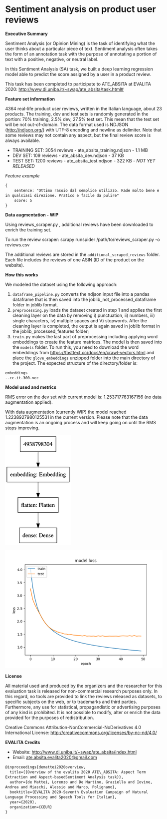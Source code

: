 # Sentiment analysis on product user reviews

**Executive Summary**

Sentiment Analysis (or Opinion Mining) is the task of identifying what the user thinks about a particular piece of text. Sentiment analysis often takes the form of an annotation task with the purpose of annotating a portion of text with a positive, negative, or neutral label.

In this Sentiment Analysis (SA) task, we built a deep learning regression model able to predict the score assigned by a user in a product review.

This task has been completed to participate to ATE_ABSITA at EVALITA 2020: http://www.di.uniba.it/~swap/ate_absita/task.html#

**Feature set information**

4364 real-life product user reviews, written in the Italian language, about 23 products. The training, dev and test sets is randomly generated in the
portion: 70% training, 2.5% dev, 27.5% test set.
This mean that the test set will be not out-of-domain. The data format used is NDJSON (http://ndjson.org/) with UTF-8 encoding and newline as delimiter.
Note that some reviews may not contain any aspect, but the final review score is always available.

- TRAINING SET: 3054 reviews - ate_absita_training.ndjson - 1.1 MB
- DEV SET: 109 reviews - ate_absita_dev.ndjson - 37 KB
- TEST SET: 1200 reviews - ate_absita_test.ndjson - 322 KB - *NOT YET RELEASED*

*Feature example*
```
{
    sentence: "Ottimo rasoio dal semplice utilizzo. Rade molto bene e in qualsiasi direzione. Pratico e facile da pulire"
    score: 5
}
```
**Data augmentation - WIP**

Using reviews_scraper.py , additional reviews have been downloaded to enrich the training set. 

To run the review scraper: scrapy runspider /path/to/reviews_scraper.py -o reviews.csv

The additional reviews are stored in the ```additional_scraped_reviews``` folder. Each file includes the reviews of one ASIN (ID of the product on the website).

**How this works**

We modeled the dataset using the following approach:

1) ```dataframe_pipeline.py``` converts the ndjson input file into a pandas dataframe that is then saved into the joblib_not_processed_dataframe folder in joblib format.
2) ```preprocessing.py``` loads the dataset created in step 1 and applies the first cleaning layer on the data by removing i) punctuation, ii) numbers, iii) single characters, iv) multiple spaces and V) stopwords. After the cleaning layer is completed, the output is again saved in joblib format in the joblib_processed_features folder;
3) ```train.py``` makes the last part of preprocessing including applying word embeddings to create the feature matrices. The model is then saved into the ```models``` folder. To run this, you need to download the word embeddings from https://fasttext.cc/docs/en/crawl-vectors.html and place the ```glove_embeddings``` unzipped folder into the main directory of the project. The expected structure of the directory/folder is:

```
embeddings
--cc.it.300.vec
```

**Model used and metrics**

RMS error on the dev set with current model is: 1.253717763167156 (no data augmentation applied).

With data augmentation (currently WIP) the model reached 1.2238927980125531 in the current version. Please note that the data augmentation is an ongoing process and will keep going on until the RMS stops improving.

![](https://github.com/marcogdepinto/Sentiment_Analysis_On_Product_User_Reviews/blob/master/models/model.png)

![](https://github.com/marcogdepinto/Sentiment_Analysis_On_Product_User_Reviews/blob/master/loss.png)

**License**

All material used and produced by the organizers and the researcher for this evaluation task is released for non-commercial research purposes only. In this regard, no tools are provided to link the reviews released as datasets, to specific subjects on the web, or to trademarks and third parties. Furthermore, any use for statistical, propagandistic or advertising purposes of any kind is prohibited. It is not possible to modify, alter or enrich the data provided for the purposes of redistribution.

Creative Commons Attribution-NonCommercial-NoDerivatives 4.0 International License: http://creativecommons.org/licenses/by-nc-nd/4.0/

**EVALITA Credits**

- Website: http://www.di.uniba.it/~swap/ate_absita/index.html
- Email: ate.absita.evalita2020@gmail.com

```
@inproceedings{demattei2020overview,
  title={{Overview of the evalita 2020 ATE\_ABSITA: Aspect Term Extraction and Aspect-basedSentiment Analysis task}},
  author={de Mattei, Lorenzo and De Martino, Graziella and Iovine, Andrea and Miaschi, Alessio and Marco, Polignano},
  booktitle={EVALITA 2020-Seventh Evaluation Campaign of Natural Language Processing and Speech Tools for Italian},
  year={2020},
  organization={CEUR}
}
```
